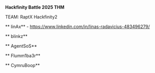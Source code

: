 **Hackfinity Battle 2025 THM**  

TEAM: RaptX Hackfinity2  

 ** linAx** - https://www.linkedin.com/in/linas-radavicius-483496279/  
  
 ** blinkz**  
  
 ** AgentSoS**  
  
 ** Flumm1ba3r**  
  
 ** CymruBoop**
